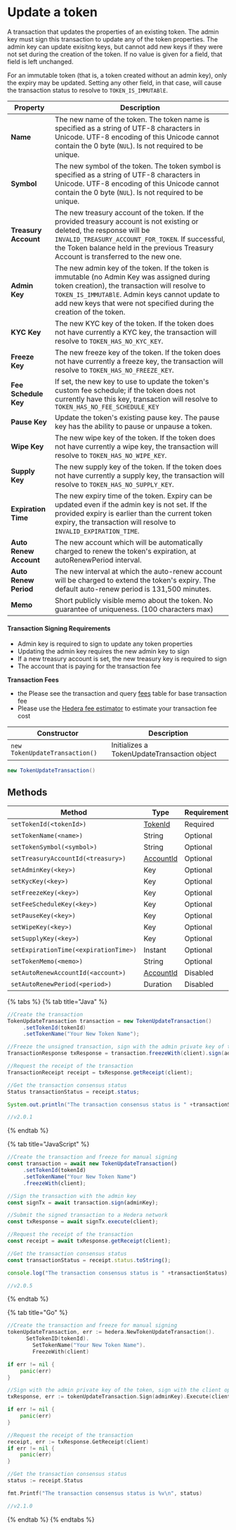 # Update a token

A transaction that updates the properties of an existing token. The admin key must sign this transaction to update any of the token properties. The admin key can update exisitng keys, but cannot add new keys if they were not set during the creation of the token. If no value is given for a field, that field is left unchanged.

For an immutable token (that is, a token created without an admin key), only the expiry may be updated. Setting any other field, in that case, will cause the transaction status to resolve to `TOKEN_IS_IMMUTABlE`.

| Property               | Description                                                                                                                                                                                                                                                           |
| ---------------------- | --------------------------------------------------------------------------------------------------------------------------------------------------------------------------------------------------------------------------------------------------------------------- |
| **Name**               | The new name of the token. The token name is specified as a string of UTF-8 characters in Unicode. UTF-8 encoding of this Unicode cannot contain the 0 byte (`NUL`). Is not required to be unique.                                                                    |
| **Symbol**             | The new symbol of the token. The token symbol is specified as a string of UTF-8 characters in Unicode. UTF-8 encoding of this Unicode cannot contain the 0 byte (`NUL`). Is not required to be unique.                                                                |
| **Treasury Account**   | The new treasury account of the token. If the provided treasury account is not existing or deleted, the response will be `INVALID_TREASURY_ACCOUNT_FOR_TOKEN`. If successful, the Token balance held in the previous Treasury Account is transferred to the new one.  |
| **Admin Key**          | The new admin key of the token. If the token is immutable (no Admin Key was assigned during token creation), the transaction will resolve to `TOKEN_IS_IMMUTABlE`. Admin keys cannot update to add new keys that were not specified during the creation of the token. |
| **KYC Key**            | The new KYC key of the token. If the token does not have currently a KYC key, the transaction will resolve to `TOKEN_HAS_NO_KYC_KEY`.                                                                                                                                 |
| **Freeze Key**         | The new freeze key of the token. If the token does not have currently a freeze key, the transaction will resolve to `TOKEN_HAS_NO_FREEZE_KEY`.                                                                                                                        |
| **Fee Schedule Key**   | If set, the new key to use to update the token's custom fee schedule; if the token does not currently have this key, transaction will resolve to `TOKEN_HAS_NO_FEE_SCHEDULE_KEY`                                                                                      |
| **Pause Key**          | Update the token's existing pause key. The pause key has the ability to pause or unpause a token.                                                                                                                                                                     |
| **Wipe Key**           | The new wipe key of the token. If the token does not have currently a wipe key, the transaction will resolve to `TOKEN_HAS_NO_WIPE_KEY`.                                                                                                                              |
| **Supply Key**         | The new supply key of the token. If the token does not have currently a supply key, the transaction will resolve to `TOKEN_HAS_NO_SUPPLY_KEY`.                                                                                                                        |
| **Expiration Time**    | The new expiry time of the token. Expiry can be updated even if the admin key is not set. If the provided expiry is earlier than the current token expiry, the transaction will resolve to `INVALID_EXPIRATION_TIME`.                                                 |
| **Auto Renew Account** | The new account which will be automatically charged to renew the token's expiration, at autoRenewPeriod interval.                                                                                                                                                     |
| **Auto Renew Period**  | The new interval at which the auto-renew account will be charged to extend the token's expiry. The default auto-renew period is 131,500 minutes.                                                                                                                      |
| **Memo**               | Short publicly visible memo about the token. No guarantee of uniqueness. (100 characters max)                                                                                                                                                                         |

#### Transaction Signing Requirements

* Admin key is required to sign to update any token properties
* Updating the admin key requires the new admin key to sign
* If a new treasury account is set, the new treasury key is required to sign
* The account that is paying for the transaction fee

**Transaction Fees**

* the Please see the transaction and query [fees](../../../mainnet/fees/#transaction-and-query-fees) table for base transaction fee
* Please use the [Hedera fee estimator](https://hedera.com/fees) to estimate your transaction fee cost

| Constructor                    | Description                                 |
| ------------------------------ | ------------------------------------------- |
| `new TokenUpdateTransaction()` | Initializes a TokenUpdateTransaction object |

```java
new TokenUpdateTransaction()
```

## Methods

| Method                                | Type                                                           | Requirement |
| ------------------------------------- | -------------------------------------------------------------- | ----------- |
| `setTokenId(<tokenId>)`               | [TokenId](token-id.md)                                         | Required    |
| `setTokenName(<name>)`                | String                                                         | Optional    |
| `setTokenSymbol(<symbol>)`            | String                                                         | Optional    |
| `setTreasuryAccountId(<treasury>)`    | [AccountId](../deprecated/sdks/specialized-types.md#accountid) | Optional    |
| `setAdminKey(<key>)`                  | Key                                                            | Optional    |
| `setKycKey(<key>)`                    | Key                                                            | Optional    |
| `setFreezeKey(<key>)`                 | Key                                                            | Optional    |
| `setFeeScheduleKey(<key>)`            | Key                                                            | Optional    |
| `setPauseKey(<key>)`                  | Key                                                            | Optional    |
| `setWipeKey(<key>)`                   | Key                                                            | Optional    |
| `setSupplyKey(<key>)`                 | Key                                                            | Optional    |
| `setExpirationTime(<expirationTime>)` | Instant                                                        | Optional    |
| `setTokenMemo(<memo>)`                | String                                                         | Optional    |
| `setAutoRenewAccountId(<account>)`    | [AccountId](../deprecated/sdks/specialized-types.md#accountid) | Disabled    |
| `setAutoRenewPeriod(<period>)`        | Duration                                                       | Disabled    |

{% tabs %}
{% tab title="Java" %}
```java
//Create the transaction 
TokenUpdateTransaction transaction = new TokenUpdateTransaction()
     .setTokenId(tokenId)
     .setTokenName("Your New Token Name");

//Freeze the unsigned transaction, sign with the admin private key of the token, submit the transaction to a Hedera network
TransactionResponse txResponse = transaction.freezeWith(client).sign(adminKey).execute(client);

//Request the receipt of the transaction
TransactionReceipt receipt = txResponse.getReceipt(client);

//Get the transaction consensus status
Status transactionStatus = receipt.status;

System.out.println("The transaction consensus status is " +transactionStatus);

//v2.0.1
```
{% endtab %}

{% tab title="JavaScript" %}
```javascript
//Create the transaction and freeze for manual signing
const transaction = await new TokenUpdateTransaction()
     .setTokenId(tokenId)
     .setTokenName("Your New Token Name")
     .freezeWith(client);

//Sign the transaction with the admin key
const signTx = await transaction.sign(adminKey);

//Submit the signed transaction to a Hedera network
const txResponse = await signTx.execute(client);

//Request the receipt of the transaction
const receipt = await txResponse.getReceipt(client);

//Get the transaction consensus status
const transactionStatus = receipt.status.toString();

console.log("The transaction consensus status is " +transactionStatus);

//v2.0.5
```
{% endtab %}

{% tab title="Go" %}
```go
//Create the transaction and freeze for manual signing 
tokenUpdateTransaction, err := hedera.NewTokenUpdateTransaction().
      SetTokenID(tokenId).
        SetTokenName("Your New Token Name").
        FreezeWith(client)

if err != nil {
    panic(err)
}

//Sign with the admin private key of the token, sign with the client operator private key and submit the transaction to a Hedera network
txResponse, err := tokenUpdateTransaction.Sign(adminKey).Execute(client)

if err != nil {
    panic(err)
}

//Request the receipt of the transaction
receipt, err := txResponse.GetReceipt(client)
if err != nil {
    panic(err)
}

//Get the transaction consensus status
status := receipt.Status

fmt.Printf("The transaction consensus status is %v\n", status)

//v2.1.0
```
{% endtab %}
{% endtabs %}
